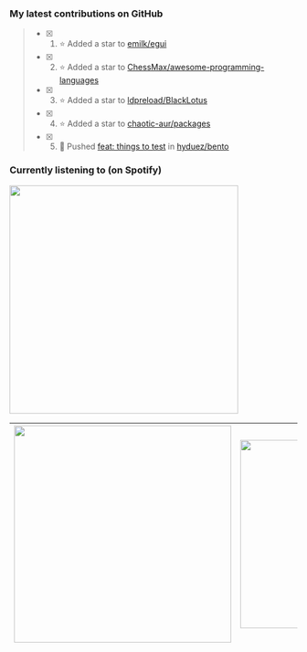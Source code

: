 ### My latest contributions on GitHub
<!--START_SECTION:activity-->
> - [x] 1. ⭐ Added a star to [emilk/egui](https://github.com/emilk/egui)
> - [x] 2. ⭐ Added a star to [ChessMax/awesome-programming-languages](https://github.com/ChessMax/awesome-programming-languages)
> - [x] 3. ⭐ Added a star to [ldpreload/BlackLotus](https://github.com/ldpreload/BlackLotus)
> - [x] 4. ⭐ Added a star to [chaotic-aur/packages](https://github.com/chaotic-aur/packages)
> - [x] 5. 📌 Pushed [feat: things to test](https://github.com/hyduez/bento/commit/a259badc8024c4f256c2a304e9cf88df9daca0ce) in [hyduez/bento](https://github.com/hyduez/bento)
<!--END_SECTION:activity-->

### Currently listening to (on Spotify)
<img src="https://spotify-hyduez.vercel.app/api/spotify" width="400em">

| <img src="https://github-readme-stats.vercel.app/api?username=hyduez&show_icons=true&hide_border=true&&count_private=true&include_all_commits=true&theme=transparent" width="380em" /> | <img src="https://github-readme-stats.vercel.app/api/top-langs/?username=hyduez&layout=compact&hide_border=true&theme=transparent" width="330em" /> |
| -------------------- | -------------------- |
